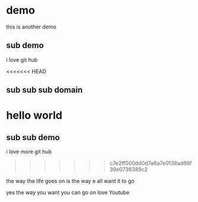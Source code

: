 # demo
this is another demo

## sub demo
i love git hub

<<<<<<< HEAD
## sub sub sub domain
hello world
=======
## sub sub demo
i love more git hub
>>>>>>> c7e2ff000dd0d7a6a7e0138ad66f39e0736389c2

the way the life goes on is the way e all want it to go

yes the way you want you can go on
love Youtube
